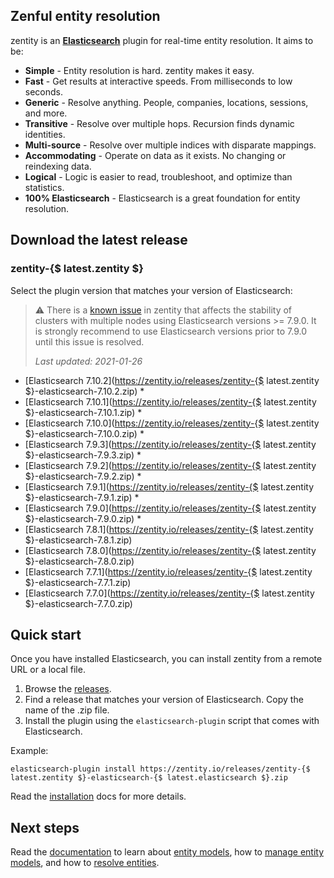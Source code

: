 ## <a name="overview">Zenful entity resolution</a>

zentity is an **[Elasticsearch](https://www.elastic.co/products/elasticsearch)** plugin for real-time entity
resolution. It aims to be:

- **Simple** - Entity resolution is hard. zentity makes it easy.
- **Fast** - Get results at interactive speeds. From milliseconds to low seconds.
- **Generic** - Resolve anything. People, companies, locations, sessions, and more.
- **Transitive** - Resolve over multiple hops. Recursion finds dynamic identities.
- **Multi-source** - Resolve over multiple indices with disparate mappings.
- **Accommodating** - Operate on data as it exists. No changing or reindexing data.
- **Logical** - Logic is easier to read, troubleshoot, and optimize than statistics.
- **100% Elasticsearch** - Elasticsearch is a great foundation for entity resolution.


## <a name="latest-release">Download the latest release</a>


### zentity-{$ latest.zentity $}

Select the plugin version that matches your version of Elasticsearch:

> &#9888;&#65039; There is a [known issue](https://github.com/zentity-io/zentity/issues/56)
> in zentity that affects the stability of clusters with multiple nodes using
> Elasticsearch versions >= 7.9.0. It is strongly recommend to use Elasticsearch
> versions prior to 7.9.0 until this issue is resolved.
>
> _Last updated: 2021-01-26_

- [Elasticsearch 7.10.2](https://zentity.io/releases/zentity-{$ latest.zentity $}-elasticsearch-7.10.2.zip) *
- [Elasticsearch 7.10.1](https://zentity.io/releases/zentity-{$ latest.zentity $}-elasticsearch-7.10.1.zip) *
- [Elasticsearch 7.10.0](https://zentity.io/releases/zentity-{$ latest.zentity $}-elasticsearch-7.10.0.zip) *
- [Elasticsearch 7.9.3](https://zentity.io/releases/zentity-{$ latest.zentity $}-elasticsearch-7.9.3.zip) *
- [Elasticsearch 7.9.2](https://zentity.io/releases/zentity-{$ latest.zentity $}-elasticsearch-7.9.2.zip) *
- [Elasticsearch 7.9.1](https://zentity.io/releases/zentity-{$ latest.zentity $}-elasticsearch-7.9.1.zip) *
- [Elasticsearch 7.9.0](https://zentity.io/releases/zentity-{$ latest.zentity $}-elasticsearch-7.9.0.zip) *
- [Elasticsearch 7.8.1](https://zentity.io/releases/zentity-{$ latest.zentity $}-elasticsearch-7.8.1.zip)
- [Elasticsearch 7.8.0](https://zentity.io/releases/zentity-{$ latest.zentity $}-elasticsearch-7.8.0.zip)
- [Elasticsearch 7.7.1](https://zentity.io/releases/zentity-{$ latest.zentity $}-elasticsearch-7.7.1.zip)
- [Elasticsearch 7.7.0](https://zentity.io/releases/zentity-{$ latest.zentity $}-elasticsearch-7.7.0.zip)


## <a name="quick-start">Quick start</a>

Once you have installed Elasticsearch, you can install zentity from a remote URL or a local file.

1. Browse the [releases](/releases).
2. Find a release that matches your version of Elasticsearch. Copy the name of the .zip file.
3. Install the plugin using the `elasticsearch-plugin` script that comes with Elasticsearch.

Example:

`elasticsearch-plugin install https://zentity.io/releases/zentity-{$ latest.zentity $}-elasticsearch-{$ latest.elasticsearch $}.zip`

Read the [installation](/docs/installation) docs for more details.

## <a name="next-steps">Next steps</a>

Read the [documentation](/docs) to learn about [entity models](/docs/entity-models),
how to [manage entity models](/docs/rest-apis/models-api), and how to [resolve entities](/docs/rest-apis/resolution-api).
